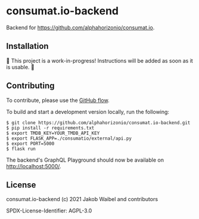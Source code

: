# consumat.io-backend

Backend for https://github.com/alphahorizonio/consumat.io.

## Installation

🚧 This project is a work-in-progress! Instructions will be added as soon as it is usable. 🚧

## Contributing

To contribute, please use the [GitHub flow](https://guides.github.com/introduction/flow/).

To build and start a development version locally, run the following:

```shell
$ git clone https://github.com/alphahorizonio/consumat.io-backend.git
$ pip install -r requirements.txt
$ export TMDB_KEY=YOUR_TMDB_API_KEY
$ export FLASK_APP=./consumatio/external/api.py
$ export PORT=5000
$ flask run
```

The backend's GraphQL Playground should now be available on [http://localhost:5000/](http://localhost:5000/).

## License

consumat.io-backend (c) 2021 Jakob Waibel and contributors

SPDX-License-Identifier: AGPL-3.0
